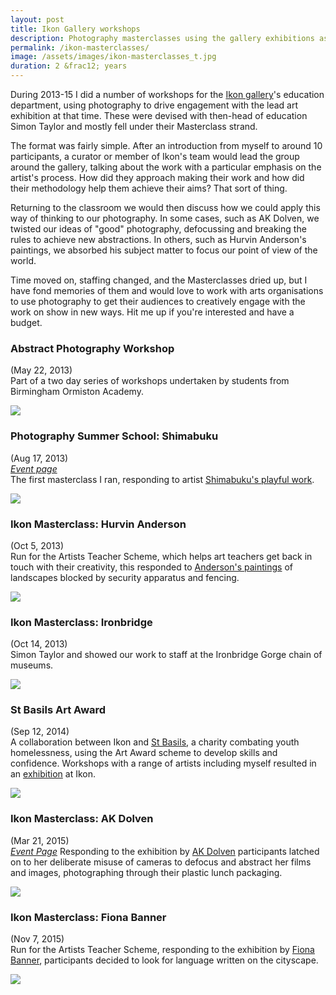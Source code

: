 ```yaml
---
layout: post
title: Ikon Gallery workshops
description: Photography masterclasses using the gallery exhibitions as a stimulus.
permalink: /ikon-masterclasses/
image: /assets/images/ikon-masterclasses_t.jpg
duration: 2 &frac12; years
---
```


During 2013-15 I did a number of workshops for the [Ikon gallery](https://www.ikon-gallery.org)'s education department, using photography to drive engagement with the lead art exhibition at that time. These were devised with then-head of education Simon Taylor and mostly fell under their Masterclass strand. 

The format was fairly simple. After an introduction from myself to around 10 participants, a curator or member of Ikon's team would lead the group around the gallery, talking about the work with a particular emphasis on the artist's process. How did they approach making their work and how did their methodology help them achieve their aims? That sort of thing. 

Returning to the classroom we would then discuss how we could apply this way of thinking to our photography. In some cases, such as AK Dolven, we twisted our ideas of "good" photography, defocussing and breaking the rules to achieve new abstractions. In others, such as Hurvin Anderson's paintings, we absorbed his subject matter to focus our point of view of the world. 

Time moved on, staffing changed, and the Masterclasses dried up, but I have fond memories of them and would love to work with arts organisations to use photography to get their audiences to creatively engage with the work on show in new ways. Hit me up if you're interested and have a budget. 

### Abstract Photography Workshop 
(May 22, 2013)  
Part of a two day series of workshops undertaken by students from Birmingham Ormiston Academy.

![](/assets/images/ikon/abstract.jpg)

### Photography Summer School: Shimabuku  
(Aug 17, 2013)  
*[Event page](https://www.ikon-gallery.org/event/photography-summer-school/)*  
The first masterclass I ran, responding to artist [Shimabuku's playful work](https://www.ikon-gallery.org/event/something-that-floats-something-that-sinks/). 

![](/assets/images/ikon/shimabuku.jpg)

### Ikon Masterclass: Hurvin Anderson 
(Oct 5, 2013)  
Run for the Artists Teacher Scheme, which helps art teachers get back in touch with their creativity, this responded to [Anderson's paintings](https://www.ikon-gallery.org/event/hurvin-anderson-reporting-back/) of landscapes blocked by security apparatus and fencing. 

![](/assets/images/ikon/anderson.jpg)

### Ikon Masterclass: Ironbridge
(Oct 14, 2013)  
Simon Taylor and showed our work to staff at the Ironbridge Gorge chain of museums.

![](/assets/images/ikon/ironbridge.jpg)

### St Basils Art Award
(Sep 12, 2014)  
A collaboration between Ikon and [St Basils](https://stbasils.org.uk), a charity combating youth homelessness, using the Art Award scheme to develop skills and confidence. Workshops with a range of artists including myself resulted in an [exhibition](https://www.ikon-gallery.org/event/st-basils-showcase/) at Ikon. 

![](/assets/images/ikon/basils.jpg)

### Ikon Masterclass: AK Dolven 
(Mar 21, 2015)  
*[Event Page](https://www.ikon-gallery.org/event/photography-masterclass/)*
Responding to the exhibition by [AK Dolven](https://www.ikon-gallery.org/event/8095/) participants latched on to her deliberate misuse of cameras to defocus and abstract her films and images, photographing through their plastic lunch packaging.

![](/assets/images/ikon/dolven.jpg)

### Ikon Masterclass: Fiona Banner 
(Nov 7, 2015)   
Run for the Artists Teacher Scheme, responding to the exhibition by [Fiona Banner](http://www.ikon-gallery.org/event/fiona-banner/), participants decided to look for language written on the cityscape. 

![](/assets/images/ikon/banner.jpg)



